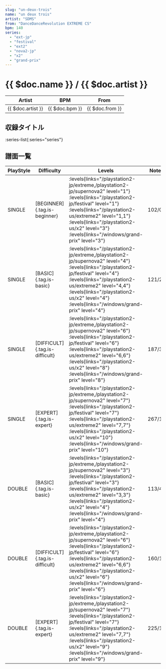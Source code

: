 ```yaml
---
slug: "un-deux-trois"
name: "un deux trois"
artist: "SDMS"
from: "DanceDanceRevolution EXTREME CS"
bpm: 140
series:
  - "ext-jp"
  - "festival"
  - "ext2"
  - "nova2-jp"
  - "x2"
  - "grand-prix"
---
```


# {{ $doc.name }} / {{ $doc.artist }}

|Artist|BPM|From|
|------|---|----|
|{{ $doc.artist }}|{{ $doc.bpm }}|{{ $doc.from }}|

## 収録タイトル

:series-list{:series="series"}

## 譜面一覧

|PlayStyle|Difficulty|Levels|Notes|Movie|
|---------|----------|------|-----|-----|
|SINGLE|[BEGINNER]{.tag.is-beginner}| :levels{links="/playstation2-jp/extreme,/playstation2-jp/supernova2" level="1"} :levels{links="/playstation2-jp/festival" level="1"}  :levels{links="/playstation2-us/extreme2" level="1,1"} :levels{links="/playstation2-us/x2" level="3"}  :levels{links="/windows/grand-prix" level="3"}|102/0||
|SINGLE|[BASIC]{.tag.is-basic}| :levels{links="/playstation2-jp/extreme,/playstation2-jp/supernova2" level="4"} :levels{links="/playstation2-jp/festival" level="4"}  :levels{links="/playstation2-us/extreme2" level="4,4"} :levels{links="/playstation2-us/x2" level="4"}  :levels{links="/windows/grand-prix" level="4"}|121/25||
|SINGLE|[DIFFICULT]{.tag.is-difficult}| :levels{links="/playstation2-jp/extreme,/playstation2-jp/supernova2" level="6"} :levels{links="/playstation2-jp/festival" level="6"}  :levels{links="/playstation2-us/extreme2" level="6,6"} :levels{links="/playstation2-us/x2" level="8"}  :levels{links="/windows/grand-prix" level="8"}|187/34||
|SINGLE|[EXPERT]{.tag.is-expert}| :levels{links="/playstation2-jp/extreme,/playstation2-jp/supernova2" level="7"} :levels{links="/playstation2-jp/festival" level="7"}  :levels{links="/playstation2-us/extreme2" level="7,7"} :levels{links="/playstation2-us/x2" level="10"}  :levels{links="/windows/grand-prix" level="10"}|267/11||
|DOUBLE|[BASIC]{.tag.is-basic}| :levels{links="/playstation2-jp/extreme,/playstation2-jp/supernova2" level="3"} :levels{links="/playstation2-jp/festival" level="3"}  :levels{links="/playstation2-us/extreme2" level="3,3"} :levels{links="/playstation2-us/x2" level="4"}  :levels{links="/windows/grand-prix" level="4"}|113/4||
|DOUBLE|[DIFFICULT]{.tag.is-difficult}| :levels{links="/playstation2-jp/extreme,/playstation2-jp/supernova2" level="6"} :levels{links="/playstation2-jp/festival" level="6"}  :levels{links="/playstation2-us/extreme2" level="6,6"} :levels{links="/playstation2-us/x2" level="6"}  :levels{links="/windows/grand-prix" level="6"}|160/13||
|DOUBLE|[EXPERT]{.tag.is-expert}| :levels{links="/playstation2-jp/extreme,/playstation2-jp/supernova2" level="7"} :levels{links="/playstation2-jp/festival" level="7"}  :levels{links="/playstation2-us/extreme2" level="7,7"} :levels{links="/playstation2-us/x2" level="9"}  :levels{links="/windows/grand-prix" level="9"}|225/13||

